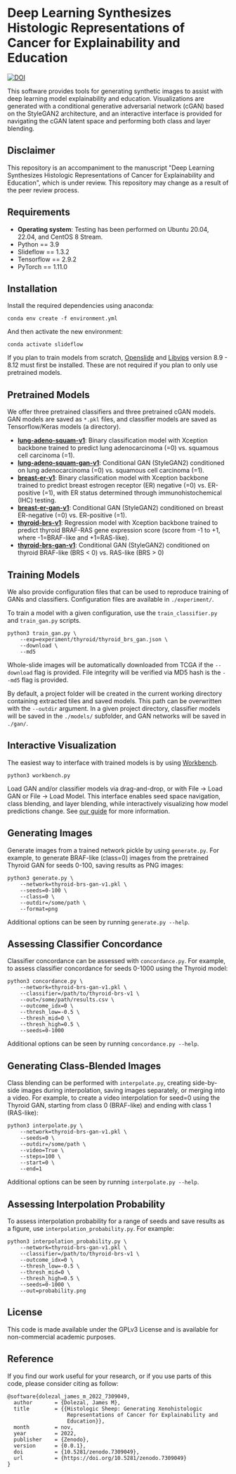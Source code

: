 # Deep Learning Synthesizes Histologic Representations of Cancer for Explainability and Education

[![DOI](https://zenodo.org/badge/DOI/10.5281/zenodo.7309049.svg)](https://doi.org/10.5281/zenodo.7309049)

This software provides tools for generating synthetic images to assist with deep learning model explainability and education. Visualizations are generated with a conditional generative adversarial network (cGAN) based on the StyleGAN2 architecture, and an interactive interface is provided for navigating the cGAN latent space and performing both class and layer blending.

## Disclaimer

This repository is an accompaniment to the manuscript "Deep Learning Synthesizes Histologic Representations of Cancer for Explainability and Education", which is under review. This repository may change as a result of the peer review process.

## Requirements
- **Operating system**: Testing has been performed on Ubuntu 20.04, 22.04, and CentOS 8 Stream.
- Python == 3.9
- Slideflow == 1.3.2
- Tensorflow == 2.9.2
- PyTorch == 1.11.0

## Installation

Install the required dependencies using anaconda:

```
conda env create -f environment.yml
```

And then activate the new environment:

```
conda activate slideflow
```

If you plan to train models from scratch, [Openslide](https://openslide.org/download/) and [Libvips](https://libvips.github.io/libvips/) version 8.9 - 8.12 must first be installed. These are not required if you plan to only use pretrained models.

## Pretrained Models

We offer three pretrained classifiers and three pretrained cGAN models. GAN models are saved as ``*.pkl`` files, and classifier models are saved as Tensorflow/Keras models (a directory).

- **[lung-adeno-squam-v1](https://huggingface.co/jamesdolezal/lung-adeno-squam-v1)**: Binary classification model with Xception backbone trained to predict lung adenocarcinoma (=0) vs. squamous cell carcinoma (=1).
- **[lung-adeno-squam-gan-v1](https://huggingface.co/jamesdolezal/lung-adeno-squam-gan-v1)**: Conditional GAN (StyleGAN2) conditioned on lung adenocarcinoma (=0) vs. squamous cell carcinoma (=1).
- **[breast-er-v1](https://huggingface.co/jamesdolezal/breast-er-v1)**: Binary classification model with Xception backbone trained to predict breast estrogen receptor (ER) negative (=0) vs. ER-positive (=1), with ER status determined through immunohistochemical (IHC) testing.
- **[breast-er-gan-v1](https://huggingface.co/jamesdolezal/breast-er-gan-v1)**: Conditional GAN (StyleGAN2) conditioned on breast ER-negative (=0) vs. ER-positive (=1).
- **[thyroid-brs-v1](https://huggingface.co/jamesdolezal/thyroid-brs-v1)**: Regression model with Xception backbone trained to predict thyroid BRAF-RAS gene expression score (score from -1 to +1, where -1=BRAF-like and +1=RAS-like).
- **[thyroid-brs-gan-v1](https://huggingface.co/jamesdolezal/thyroid-brs-gan-v1)**: Conditional GAN (StyleGAN2) conditioned on thyroid BRAF-like (BRS < 0) vs. RAS-like (BRS > 0)

## Training Models

We also provide configuration files that can be used to reproduce training of GANs and classifiers. Configuration files are available in ``./experiment/``.

To train a model with a given configuration, use the ``train_classifier.py`` and ``train_gan.py`` scripts.

```
python3 train_gan.py \
    --exp=experiment/thyroid/thyroid_brs_gan.json \
    --download \
    --md5
```

Whole-slide images will be automatically downloaded from TCGA if the ``--download`` flag is provided. File integrity will be verified via MD5 hash is the ``--md5`` flag is provided.

By default, a project folder will be created in the current working directory containing extracted tiles and saved models. This path can be overwritten with the ``--outdir`` argument. In a given project directory, classifier models will be saved in the ``./models/`` subfolder, and GAN networks will be saved in ``./gan/``.

## Interactive Visualization

The easiest way to interface with trained models is by using [Workbench](https://slideflow.dev/workbench_tools.html).

```
python3 workbench.py
```

Load GAN and/or classifier models via drag-and-drop, or with File -> Load GAN or File -> Load Model. This interface enables seed space navigation, class blending, and layer blending, while interactively visualizing how model predictions change. See [our guide](https://slideflow.dev/workbench_tools.html#stylegan) for more information.

## Generating Images

Generate images from a trained network pickle by using ``generate.py``. For example, to generate BRAF-like (class=0) images from the pretrained Thyroid GAN for seeds 0-100, saving results as PNG images:

```
python3 generate.py \
    --network=thyroid-brs-gan-v1.pkl \
    --seeds=0-100 \
    --class=0 \
    --outdir=/some/path \
    --format=png
```

Additional options can be seen by running ``generate.py --help``.

## Assessing Classifier Concordance

Classifier concordance can be assessed with ``concordance.py``. For example, to assess classifier concordance for seeds 0-1000 using the Thyroid model:

```
python3 concordance.py \
    --network=thyroid-brs-gan-v1.pkl \
    --classifier=/path/to/thyroid-brs-v1 \
    --out=/some/path/results.csv \
    --outcome_idx=0 \
    --thresh_low=-0.5 \
    --thresh_mid=0 \
    --thresh_high=0.5 \
    --seeds=0-1000
```

Additional options can be seen by running ``concordance.py --help``.

## Generating Class-Blended Images

Class blending can be performed with ``interpolate.py``, creating side-by-side images during interpolation, saving images separately, or merging into a video. For example, to create a video interpolation for seed=0 using the Thyroid GAN, starting from class 0 (BRAF-like) and ending with class 1 (RAS-like):

```
python3 interpolate.py \
    --network=thyroid-brs-gan-v1.pkl \
    --seeds=0 \
    --outdir=/some/path \
    --video=True \
    --steps=100 \
    --start=0 \
    --end=1
```

Additional options can be seen by running ``interpolate.py --help``.

## Assessing Interpolation Probability

To assess interpolation probability for a range of seeds and save results as a figure, use ``interpolation_probability.py``. For example:

```
python3 interpolation_probability.py \
    --network=thyroid-brs-gan-v1.pkl \
    --classifier=/path/to/thyroid-brs-v1 \
    --outcome_idx=0 \
    --thresh_low=-0.5 \
    --thresh_mid=0 \
    --thresh_high=0.5 \
    --seeds=0-1000 \
    --out=probability.png
```
## License

This code is made available under the GPLv3 License and is available for non-commercial academic purposes.

## Reference

If you find our work useful for your research, or if you use parts of this code, please consider citing as follow:

```
@software{dolezal_james_m_2022_7309049,
  author       = {Dolezal, James M},
  title        = {{Histologic Sheep: Generating Xenohistologic 
                   Representations of Cancer for Explainability and
                   Education}},
  month        = nov,
  year         = 2022,
  publisher    = {Zenodo},
  version      = {0.0.1},
  doi          = {10.5281/zenodo.7309049},
  url          = {https://doi.org/10.5281/zenodo.7309049}
}
```
